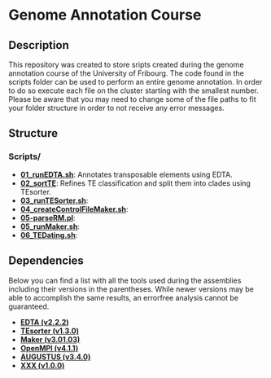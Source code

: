 # Genome Annotation Course

## Description

This repository was created to store sripts created during the genome annotation course of the University of Fribourg. 
The code found in the scripts folder can be used to perform an entire genome annotation. In order to do so execute each file on the cluster starting with the smallest number. 
Please be aware that you may need to change some of the file paths to fit your folder structure in order to not receive any error messages. 

## Structure

### Scripts/
- **[01_runEDTA.sh](scripts/01_runEDTA.sh)**:             Annotates transposable elements using EDTA.
- **[02_sortTE](scripts/02_sortTE.sh)**:                  Refines TE classification and split them into clades using TEsorter.
- **[03_runTESorter.sh](scripts/03_runTESorter.sh)**:
- **[04_createControlFileMaker.sh](scripts/04_createControlFileMaker.sh)**:
- **[05-parseRM.pl](scripts/05-parseRM.pl)**:
- **[05_runMaker.sh](scripts/05_runMaker.sh)**:
- **[06_TEDating.sh](scripts/06_TEDating.sh)**:

## Dependencies

Below you can find a list with all the tools used during the assemblies including their versions in the parentheses. While newer versions may be able to accomplish the same results, an errorfree analysis cannot be guaranteed.

- **[EDTA (v2.2.2)](https://github.com/oushujun/EDTA)**
- **[TEsorter (v1.3.0)](https://github.com/zhangrengang/TEsorter)**
- **[Maker (v3.01.03)](https://hpc.nih.gov/apps/maker.html)**
- **[OpenMPI (v4.1.1)](https://www.open-mpi.org)**
- **[AUGUSTUS (v3.4.0)](https://github.com/Gaius-Augustus/Augustus)**
- **[XXX (v1.0.0)](XXX)**
